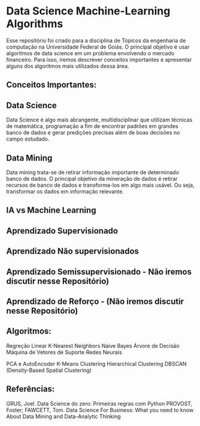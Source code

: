# Data Science Machine-Learning Algorithms

Esse repositório foi criado para a disciplina de Tópicos da engenharia de computação na Universidade Federal de Goiás. O principal objetivo é usar algoritmos de data science em um problema envolvendo o mercado financeiro. Para isso, iremos descrever conceitos importantes e apresentar alguns dos algoritmos mais utilizados dessa área.

## Conceitos Importantes:

## Data Science
Data Science é algo mais abrangente, multidisciplinar que utilizam técnicas de
matemática, programação a fim de encontrar padrões em grandes banco de dados e gerar
predições precisas além de boas decisões no campo estudado.

## Data Mining
Data mining trata-se de retirar informação importante de determinado banco de dados.
O principal objetivo da mineração de dados é retirar recursos de banco de dados e transforma-los
em algo mais usável. Ou seja, transformar os dados em informação relevante.

## IA vs Machine Learning

## Aprendizado Supervisionado
 
## Aprendizado Não supervisionados

## Aprendizado Semissupervisionado - Não iremos discutir nesse Repositório)

## Aprendizado de Reforço - (Não iremos discutir nesse Repositório)

## Algoritmos:
Regreção Linear
K-Nearest Neighbors
Naive Bayes
Árvore de Decisão
Máquina de Vetores de Suporte
Redes Neurais

PCA e AutoEncoder
K-Means Clustering
Hierarchical Clustering
DBSCAN (Density-Based Spatial Clustering)

## Referências:
GRUS, Joel. Data Science do zero: Primeiras regras com Python
PROVOST, Foster; FAWCETT, Tom. Data Science For Business: What you need to know About Data Mining and Data-Analytic Thinking
